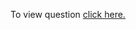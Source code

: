 To view question <a href="https://leetcode.com/problems/longest-substring-without-repeating-characters/" target="_blank">click here.</a>